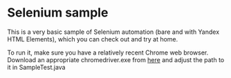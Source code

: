 # Selenium sample

This is a very basic sample of Selenium automation (bare and with Yandex HTML Elements), which you can check out and try at home.

To run it, make sure you have a relatively recent Chrome web browser.
Download an appropriate chromedriver.exe from [here](https://sites.google.com/a/chromium.org/chromedriver/) and adjust the path to it in SampleTest.java